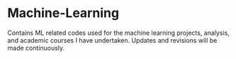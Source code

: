 # Machine-Learning

Contains ML related codes used for the machine learning projects, analysis, and academic courses I have undertaken. Updates and revisions  will be made continuously.
